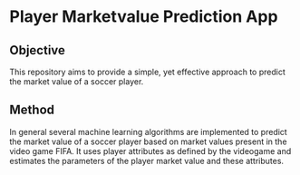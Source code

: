 # Player Marketvalue Prediction App

## Objective
This repository aims to provide a simple, yet effective approach to predict the market value of a soccer player.

## Method
In general several machine learning algorithms are implemented to predict the market value of a soccer player based on market values present in the video game FIFA. It uses player attributes as defined by the videogame and estimates the parameters of the player market value and these attributes.



